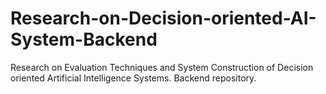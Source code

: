 # Research-on-Decision-oriented-AI-System-Backend
Research on Evaluation Techniques and System Construction of Decision oriented Artificial Intelligence Systems. Backend repository.

